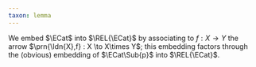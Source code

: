 ```yaml
---
taxon: lemma
---
```


We embed $\ECat$ into $\REL{\ECat}$ by associating to $f : X\to Y$ the arrow
$\prn{\Idn{X},f} : X \to X\times Y$; this embedding factors through the
(obvious) embedding of $\ECat\Sub{p}$ into $\REL{\ECat}$.
